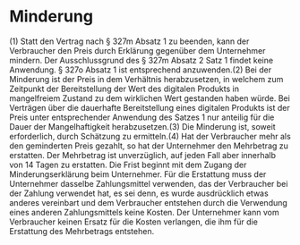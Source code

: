 # Minderung

(1) Statt den Vertrag nach § 327m Absatz 1 zu beenden, kann der Verbraucher den Preis durch Erklärung gegenüber dem Unternehmer mindern. Der Ausschlussgrund des § 327m Absatz 2 Satz 1 findet keine Anwendung. § 327o Absatz 1 ist entsprechend anzuwenden.(2) Bei der Minderung ist der Preis in dem Verhältnis herabzusetzen, in welchem zum Zeitpunkt der Bereitstellung der Wert des digitalen Produkts in mangelfreiem Zustand zu dem wirklichen Wert gestanden haben würde. Bei Verträgen über die dauerhafte Bereitstellung eines digitalen Produkts ist der Preis unter entsprechender Anwendung des Satzes 1 nur anteilig für die Dauer der Mangelhaftigkeit herabzusetzen.(3) Die Minderung ist, soweit erforderlich, durch Schätzung zu ermitteln.(4) Hat der Verbraucher mehr als den geminderten Preis gezahlt, so hat der Unternehmer den Mehrbetrag zu erstatten. Der Mehrbetrag ist unverzüglich, auf jeden Fall aber innerhalb von 14 Tagen zu erstatten. Die Frist beginnt mit dem Zugang der Minderungserklärung beim Unternehmer. Für die Erstattung muss der Unternehmer dasselbe Zahlungsmittel verwenden, das der Verbraucher bei der Zahlung verwendet hat, es sei denn, es wurde ausdrücklich etwas anderes vereinbart und dem Verbraucher entstehen durch die Verwendung eines anderen Zahlungsmittels keine Kosten. Der Unternehmer kann vom Verbraucher keinen Ersatz für die Kosten verlangen, die ihm für die Erstattung des Mehrbetrags entstehen. 

